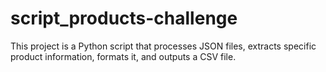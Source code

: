 # script_products-challenge
This project is a Python script that processes JSON files, extracts specific product information, formats it, and outputs a CSV file.
